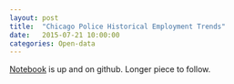 ```yaml
---
layout: post
title:  "Chicago Police Historical Employment Trends"
date:   2015-07-21 10:00:00
categories: Open-data  
---
```


[Notebook](http://nbviewer.ipython.org/github/hunterowens/hunterowens.github.io/blob/master/notebooks/ChicagoSalariesPanel.ipynb) is up and on github. Longer piece to follow. 
